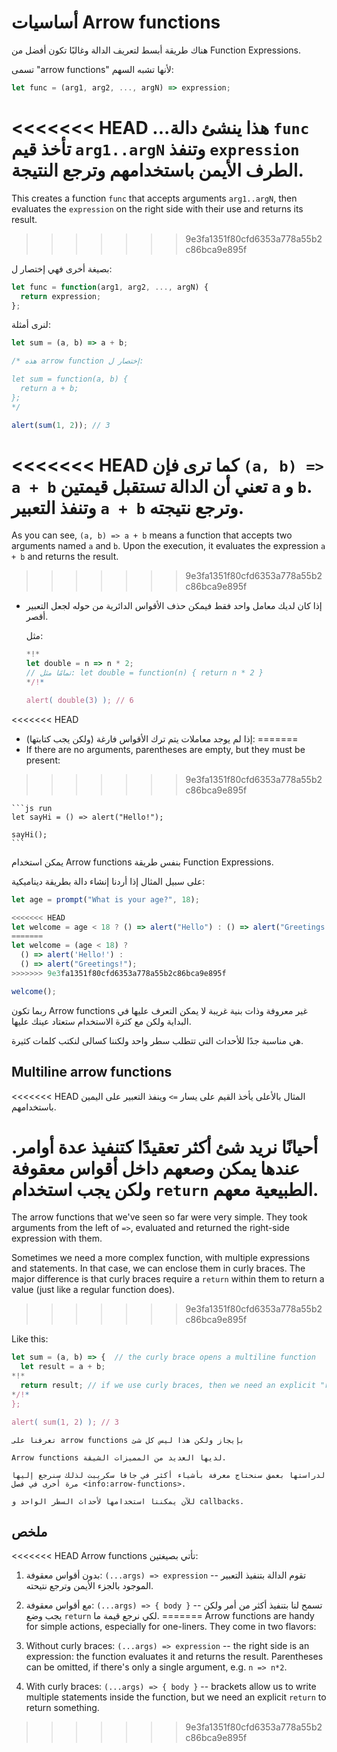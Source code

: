 # أساسيات Arrow functions

هناك طريقة أبسط لتعريف الدالة وغالبًا تكون أفضل من Function Expressions.

تسمى "arrow functions" لأنها تشبه السهم:

```js
let func = (arg1, arg2, ..., argN) => expression;
```

<<<<<<< HEAD
...هذا ينشئ دالة `func` تأخذ قيم `arg1..argN` وتنفذ `expression` الطرف الأيمن باستخدامهم وترجع النتيجة.
=======
This creates a function `func` that accepts arguments `arg1..argN`, then evaluates the `expression` on the right side with their use and returns its result.
>>>>>>> 9e3fa1351f80cfd6353a778a55b2c86bca9e895f

بصيغة أخرى فهي إختصار ل:

```js
let func = function(arg1, arg2, ..., argN) {
  return expression;
};
```

لنرى أمثلة:

```js run
let sum = (a, b) => a + b;

/* هذه arrow function إختصار ل:

let sum = function(a, b) {
  return a + b;
};
*/

alert(sum(1, 2)); // 3
```

<<<<<<< HEAD
كما ترى فإن `(a, b) => a + b` تعني أن الدالة تستقبل قيمتين `a` و `b`. وتنفذ التعبير `a + b` وترجع نتيجته.
=======
As you can see, `(a, b) => a + b` means a function that accepts two arguments named `a` and `b`. Upon the execution, it evaluates the expression `a + b` and returns the result.
>>>>>>> 9e3fa1351f80cfd6353a778a55b2c86bca9e895f

-   إذا كان لديك معامل واحد فقط فيمكن حذف الأقواس الدائرية من حوله لجعل التعبير أقصر.

    مثل:

    ```js run
    *!*
    let double = n => n * 2;
    // تمامًا مثل: let double = function(n) { return n * 2 }
    */!*

    alert( double(3) ); // 6
    ```

<<<<<<< HEAD
-   إذا لم يوجد معاملات يتم ترك الأقواس فارغة (ولكن يجب كتابتها):
=======
- If there are no arguments, parentheses are empty, but they must be present:
>>>>>>> 9e3fa1351f80cfd6353a778a55b2c86bca9e895f

    ```js run
    let sayHi = () => alert("Hello!");

    sayHi();
    ```

يمكن استخدام Arrow functions بنفس طريقة Function Expressions.

على سبيل المثال إذا أردنا إنشاء دالة بطريقة ديناميكية:

```js run
let age = prompt("What is your age?", 18);

<<<<<<< HEAD
let welcome = age < 18 ? () => alert("Hello") : () => alert("Greetings!");
=======
let welcome = (age < 18) ?
  () => alert('Hello!') :
  () => alert("Greetings!");
>>>>>>> 9e3fa1351f80cfd6353a778a55b2c86bca9e895f

welcome();
```

ربما تكون Arrow functions غير معروفة وذات بنية غريبة لا يمكن التعرف عليها في البداية ولكن مع كثرة الاستخدام ستعتاد عينك عليها.

هي مناسبة جدًا للأحداث التي تتطلب سطر واحد ولكننا كسالى لنكتب كلمات كثيرة.

## Multiline arrow functions

<<<<<<< HEAD
المثال بالأعلى يأخذ القيم على يسار `=>` وينفذ التعبير على اليمين باستخدامهم.

أحيانًا نريد شئ أكثر تعقيدًا كتنفيذ عدة أوامر. عندها يمكن وصعهم داخل أقواس معقوفة ولكن يجب استخدام `return` الطبيعية معهم.
=======
The arrow functions that we've seen so far were very simple. They took arguments from the left of `=>`, evaluated and returned the right-side expression with them.

Sometimes we need a more complex function, with multiple expressions and statements. In that case, we can enclose them in curly braces. The major difference is that curly braces require a `return` within them to return a value (just like a regular function does).
>>>>>>> 9e3fa1351f80cfd6353a778a55b2c86bca9e895f

Like this:

```js run
let sum = (a, b) => {  // the curly brace opens a multiline function
  let result = a + b;
*!*
  return result; // if we use curly braces, then we need an explicit "return"
*/!*
};

alert( sum(1, 2) ); // 3
```

```smart header="الكثير آتٍ"
تعرفنا على arrow functions بإيجاز ولكن هذا ليس كل شئ

Arrow functions لديها العديد من المميزات الشيقة.

لدراستها بعمق سنحتاج معرفة بأشياء أكثر في جافا سكريبت لذلك سنرجع إليها مرة أخرى في فصل <info:arrow-functions>.

للآن يمكننا استخدامها لأحداث السطر الواحد و callbacks.
```

## ملخص

<<<<<<< HEAD
Arrow functions تأتي بصيغتين:

1. بدون أقواس معقوفة: `(...args) => expression` -- تقوم الدالة بتنفيذ التعبير الموجود بالجزء الأيمن وترجع نتيحته.
2. مع أقواس معقوفة: `(...args) => { body }` -- تسمح لنا بتنفيذ أكثر من أمر ولكن يجب وضع `return` لكي نرجع قيمة ما.
=======
Arrow functions are handy for simple actions, especially for one-liners. They come in two flavors:

1. Without curly braces: `(...args) => expression` -- the right side is an expression: the function evaluates it and returns the result. Parentheses can be omitted, if there's only a single argument, e.g. `n => n*2`.
2. With curly braces: `(...args) => { body }` -- brackets allow us to write multiple statements inside the function, but we need an explicit `return` to return something.
>>>>>>> 9e3fa1351f80cfd6353a778a55b2c86bca9e895f

